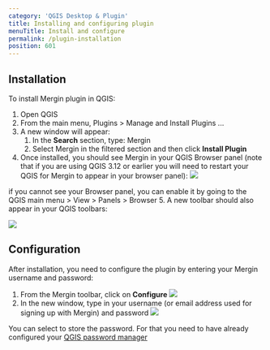 ```yaml
---
category: 'QGIS Desktop & Plugin'
title: Installing and configuring plugin
menuTitle: Install and configure
permalink: /plugin-installation
position: 601
---
```


## Installation

To install Mergin plugin in QGIS:

1. Open QGIS
2. From the main menu, Plugins > Manage and Install Plugins ...
3. A new window will appear:
	1. In the **Search** section, type: Mergin  
	2. Select Mergin in the filtered section and then click **Install Plugin**
4. Once installed, you should see Mergin in your QGIS Browser panel (note that if you are using QGIS 3.12 or earlier you will need to restart your QGIS for Mergin to appear in your browser panel):
	![](/images/qgis-plugin/installation.png)
<alert type="warning">
if you cannot see your Browser panel, you can enable it by going to the QGIS main menu > View > Panels > Browser
</alert>
5. A new toolbar should also appear in your QGIS toolbars:

![](/images/qgis-plugin/plugin_toolbar.png)

## Configuration

After installation, you need to configure the plugin by entering your Mergin username and password:

1. From the Mergin toolbar, click on **Configure**
![](/images/qgis-plugin/configure-toolbar.png)
2. In the new window, type in your username (or email address used for signing up with Mergin) and password
![](/images/qgis-plugin/configure.png)

You can select to store the password. For that you need to have already configured your [QGIS password manager](https://docs.qgis.org/3.16/en/docs/user_manual/auth_system/auth_overview.html?#master-password)
